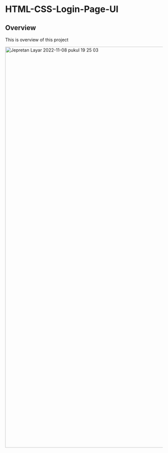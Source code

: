 # HTML-CSS-Login-Page-UI

## Overview

This is overview of this project

<img width="1280" alt="Jepretan Layar 2022-11-08 pukul 19 25 03" src="https://user-images.githubusercontent.com/50306963/200563052-6c53c75c-0554-4148-9b78-09d309cb5f4b.png">
